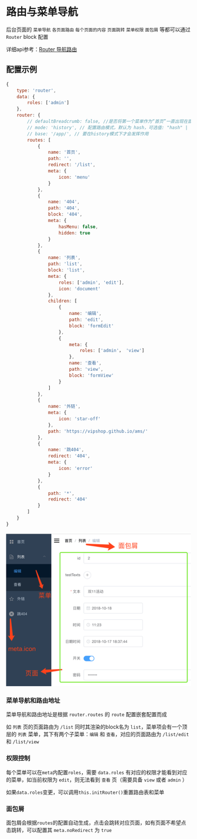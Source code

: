 # 路由与菜单导航

后台页面的 `菜单导航` `各页面路由` `每个页面的内容` `页面跳转` `菜单权限` `面包屑` 等都可以通过 `Router` block 配置

详细api参考：[Router 导航路由](../block/router.md)

## 配置示例
``` js
{
    type: 'router',
    data: {
        roles: ['admin']
    },
    router: {
        // defaultBreadcrumb: false, //是否将第一个菜单作为“首页”一直出现在面包屑，默认为 true
        // mode: 'history', // 配置路由模式，默认为 hash，可选值: "hash" | "history"
        // base: '/app/', // 要在history模式下才会发挥作用
        routes: [
            {
                name: '首页',
                path: '',
                redirect: '/list',
                meta: {
                    icon: 'menu'
                }
            },
            {
                name: '404',
                path: '404',
                block: '404',
                meta: {
                    hasMenu: false,
                    hidden: true
                }
            },
            {
                name: '列表',
                path: 'list',
                block: 'list',
                meta: {
                    roles: ['admin', 'edit'],
                    icon: 'document'
                },
                children: [
                    {
                        name: '编辑',
                        path: 'edit',
                        block: 'formEdit'
                    },
                    {
                        meta: {
                            roles: ['admin'， 'view']
                        },
                        name: '查看',
                        path: 'view',
                        block: 'formView'
                    }
                ]
            },
            {
                name: '外链',
                meta: {
                    icon: 'star-off'
                },
                path: 'https://vipshop.github.io/ams/'
            },
            {
                name: '跳404',
                redirect: '404',
                meta: {
                    icon: 'error'
                }
            },
            {
                path: '*',
                redirect: '404'
            }
        ]
    }
}
```

![example](../assets/block-router-example.png)

### 菜单导航和路由地址

菜单导航和路由地址是根据 `router.routes` 的 `route` 配置嵌套配置而成

如 `列表` 页的页面路由为 `/list` 同时其渲染的block名为 `list`，菜单项会有一个顶层的 `列表` 菜单，其下有两个子菜单：`编辑` 和 `查看`，对应的页面路由为 `/list/edit` 和 `/list/view`

### 权限控制

每个菜单可以在`meta`内配置`roles`，需要 `data.roles` 有对应的权限才能看到对应的菜单，如当前权限为 `edit`，则无法看到 `查看` 页（需要具备 `view` 或者 `admin` ）

如果`data.roles`变更，可以调用`this.initRouter()`重置路由表和菜单

### 面包屑

面包屑会根据`routes`的配置自动生成，点击会跳转对应页面，如有页面不希望点击跳转，可以配置其 `meta.noRedirect` 为 `true`
